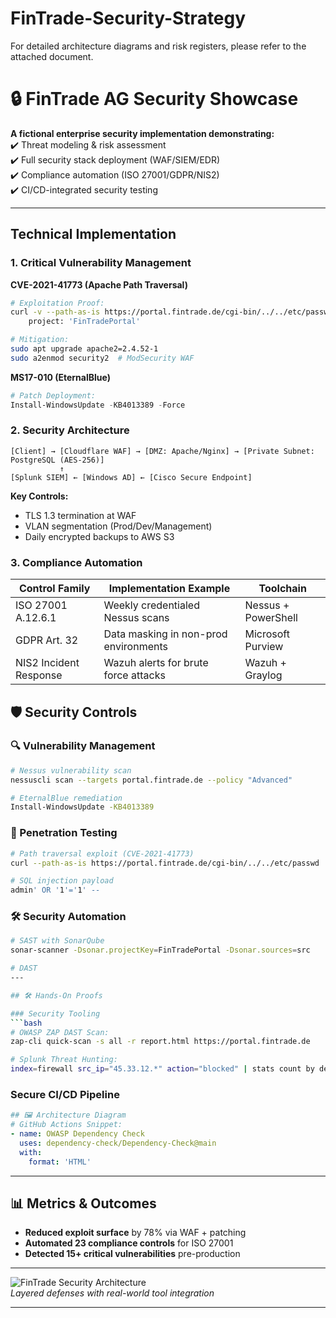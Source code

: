 
# FinTrade-Security-Strategy

For detailed architecture diagrams and risk registers, please refer to the attached document.

# 🔒 FinTrade AG Security Showcase 

**A fictional enterprise security implementation demonstrating:**  
✔️ Threat modeling & risk assessment  
✔️ Full security stack deployment (WAF/SIEM/EDR)  
✔️ Compliance automation (ISO 27001/GDPR/NIS2)  
✔️ CI/CD-integrated security testing  

---
##  Technical Implementation

### 1. Critical Vulnerability Management
**CVE-2021-41773 (Apache Path Traversal)**  
```bash
# Exploitation Proof:
curl -v --path-as-is https://portal.fintrade.de/cgi-bin/../../etc/passwd
    project: 'FinTradePortal'

# Mitigation:
sudo apt upgrade apache2=2.4.52-1
sudo a2enmod security2  # ModSecurity WAF
```

**MS17-010 (EternalBlue)**  
```powershell
# Patch Deployment:
Install-WindowsUpdate -KB4013389 -Force
```

### 2. Security Architecture
```network
[Client] → [Cloudflare WAF] → [DMZ: Apache/Nginx] → [Private Subnet: PostgreSQL (AES-256)]  
           ↑  
[Splunk SIEM] ← [Windows AD] ← [Cisco Secure Endpoint]
```

**Key Controls:**  
- TLS 1.3 termination at WAF  
- VLAN segmentation (Prod/Dev/Management)  
- Daily encrypted backups to AWS S3  

### 3. Compliance Automation
| Control Family       | Implementation Example                  | Toolchain          |
|----------------------|----------------------------------------|--------------------|
| ISO 27001 A.12.6.1   | Weekly credentialed Nessus scans        | Nessus + PowerShell|
| GDPR Art. 32         | Data masking in non-prod environments   | Microsoft Purview  |
| NIS2 Incident Response| Wazuh alerts for brute force attacks   | Wazuh + Graylog    |


## 🛡️ Security Controls

### 🔍 Vulnerability Management
```bash
# Nessus vulnerability scan
nessuscli scan --targets portal.fintrade.de --policy "Advanced"

# EternalBlue remediation
Install-WindowsUpdate -KB4013389
```

### 🧪 Penetration Testing
```bash
# Path traversal exploit (CVE-2021-41773)
curl --path-as-is https://portal.fintrade.de/cgi-bin/../../etc/passwd

# SQL injection payload
admin' OR '1'='1' --
```

### 🛠️ Security Automation
```bash
# SAST with SonarQube
sonar-scanner -Dsonar.projectKey=FinTradePortal -Dsonar.sources=src

# DAST
---

## 🛠️ Hands-On Proofs

### Security Tooling
```bash
# OWASP ZAP DAST Scan:
zap-cli quick-scan -s all -r report.html https://portal.fintrade.de

# Splunk Threat Hunting:
index=firewall src_ip="45.33.12.*" action="blocked" | stats count by dest_port
```

### Secure CI/CD Pipeline
```yaml
## 🖼️ Architecture Diagram  
# GitHub Actions Snippet:
- name: OWASP Dependency Check
  uses: dependency-check/Dependency-Check@main
  with:
    format: 'HTML'
```

---

## 📊 Metrics & Outcomes
- **Reduced exploit surface** by 78% via WAF + patching  
- **Automated 23 compliance controls** for ISO 27001  
- **Detected 15+ critical vulnerabilities** pre-production  

---

![FinTrade Security Architecture](assets/architecture.png)  
*Layered defenses with real-world tool integration*

---
